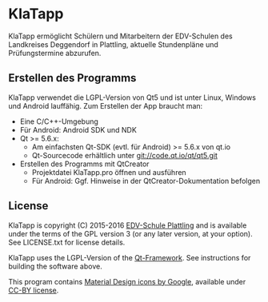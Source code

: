 # KlaTapp
KlaTapp ermöglicht Schülern und Mitarbeitern der EDV-Schulen des Landkreises Deggendorf in Plattling, aktuelle Stundenpläne und Prüfungstermine abzurufen.

## Erstellen des Programms
KlaTapp verwendet die LGPL-Version von Qt5 und ist unter Linux, Windows und Android lauffähig.
Zum Erstellen der App braucht man:
 * Eine C/C++-Umgebung
 * Für Android: Android SDK und NDK
 * Qt >= 5.6.x:
   * Am einfachsten Qt-SDK (evtl. für Android) >= 5.6.x von qt.io
   * Qt-Sourcecode erhältlich unter [git://code.qt.io/qt/qt5.git](https://code.qt.io/cgit/qt/qt5.git/)
 * Erstellen des Programms mit QtCreator
   * Projektdatei KlaTapp.pro öffnen und ausführen
   * Für Android: Ggf. Hinweise in der QtCreator-Dokumentation befolgen
 
## License
KlaTapp is copyright (C) 2015-2016 [EDV-Schule Plattling](http://www.edvschule-plattling.de)
and is available under the terms of the GPL version 3 (or any later version,
at your option).  See LICENSE.txt for license details.

KlaTapp uses the LGPL-Version of the [Qt-Framework](https://code.qt.io/cgit/qt/).
See instructions for building the software above.

This program contains [Material Design icons by Google](https://github.com/google/material-design-icons/), available under
[CC-BY license](https://creativecommons.org/licenses/by/4.0/).

